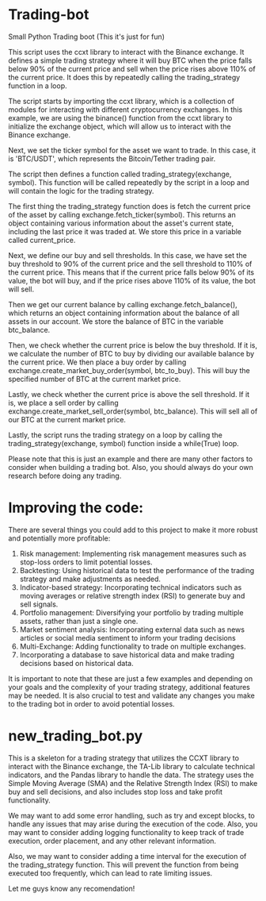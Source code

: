 # Trading-bot
Small Python Trading boot
(This it's just for fun)

This script uses the ccxt library to interact with the Binance exchange. It defines a simple trading strategy where it will buy BTC when the price falls below 90% of the current price and sell when the price rises above 110% of the current price. It does this by repeatedly calling the trading_strategy function in a loop.

The script starts by importing the ccxt library, which is a collection of modules for interacting with different cryptocurrency exchanges. In this example, we are using the binance() function from the ccxt library to initialize the exchange object, which will allow us to interact with the Binance exchange.

Next, we set the ticker symbol for the asset we want to trade. In this case, it is 'BTC/USDT', which represents the Bitcoin/Tether trading pair.

The script then defines a function called trading_strategy(exchange, symbol). This function will be called repeatedly by the script in a loop and will contain the logic for the trading strategy.

The first thing the trading_strategy function does is fetch the current price of the asset by calling exchange.fetch_ticker(symbol). This returns an object containing various information about the asset's current state, including the last price it was traded at. We store this price in a variable called current_price.

Next, we define our buy and sell thresholds. In this case, we have set the buy threshold to 90% of the current price and the sell threshold to 110% of the current price. This means that if the current price falls below 90% of its value, the bot will buy, and if the price rises above 110% of its value, the bot will sell.

Then we get our current balance by calling exchange.fetch_balance(), which returns an object containing information about the balance of all assets in our account. We store the balance of BTC in the variable btc_balance.

Then, we check whether the current price is below the buy threshold. If it is, we calculate the number of BTC to buy by dividing our available balance by the current price. We then place a buy order by calling exchange.create_market_buy_order(symbol, btc_to_buy). This will buy the specified number of BTC at the current market price.

Lastly, we check whether the current price is above the sell threshold. If it is, we place a sell order by calling exchange.create_market_sell_order(symbol, btc_balance). This will sell all of our BTC at the current market price.

Lastly, the script runs the trading strategy on a loop by calling the trading_strategy(exchange, symbol) function inside a while(True) loop.

Please note that this is just an example and there are many other factors to consider when building a trading bot. Also, you should always do your own research before doing any trading.

# Improving the code: 
There are several things you could add to this project to make it more robust and potentially more profitable:
1. Risk management: Implementing risk management measures such as stop-loss orders to limit potential losses.
2. Backtesting: Using historical data to test the performance of the trading strategy and make adjustments as needed.
3. Indicator-based strategy: Incorporating technical indicators such as moving averages or relative strength index (RSI) to generate buy and sell signals.
4. Portfolio management: Diversifying your portfolio by trading multiple assets, rather than just a single one.
5. Market sentiment analysis: Incorporating external data such as news articles or social media sentiment to inform your trading decisions
6. Multi-Exchange: Adding functionality to trade on multiple exchanges.
7. Incorporating a database to save historical data and make trading decisions based on historical data.

It is important to note that these are just a few examples and depending on your goals and the complexity of your trading strategy, additional features may be needed. It is also crucial to test and validate any changes you make to the trading bot in order to avoid potential losses.

# new_trading_bot.py

This is a skeleton for a trading strategy that utilizes the CCXT library to interact with the Binance exchange, the TA-Lib library to calculate technical indicators, and the Pandas library to handle the data. The strategy uses the Simple Moving Average (SMA) and the Relative Strength Index (RSI) to make buy and sell decisions, and also includes stop loss and take profit functionality.

We may want to add some error handling, such as try and except blocks, to handle any issues that may arise during the execution of the code. Also, you may want to consider adding logging functionality to keep track of trade execution, order placement, and any other relevant information.

Also, we may want to consider adding a time interval for the execution of the trading_strategy function. This will prevent the function from being executed too frequently, which can lead to rate limiting issues.

Let me guys know any recomendation!
